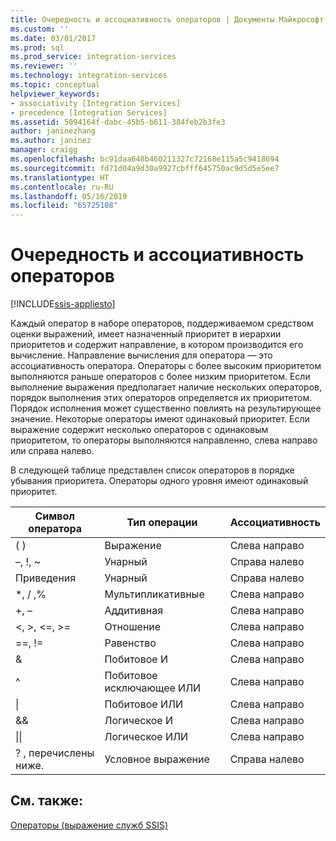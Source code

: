 ```yaml
---
title: Очередность и ассоциативность операторов | Документы Майкрософт
ms.custom: ''
ms.date: 03/01/2017
ms.prod: sql
ms.prod_service: integration-services
ms.reviewer: ''
ms.technology: integration-services
ms.topic: conceptual
helpviewer_keywords:
- associativity [Integration Services]
- precedence [Integration Services]
ms.assetid: 5094164f-dabc-45b5-b611-384feb2b3fe3
author: janinezhang
ms.author: janinez
manager: craigg
ms.openlocfilehash: bc91daa648b460211327c72168e115a5c9418694
ms.sourcegitcommit: fd71d04a9d30a9927cbfff645750ac9d5d5e5ee7
ms.translationtype: HT
ms.contentlocale: ru-RU
ms.lasthandoff: 05/16/2019
ms.locfileid: "65725108"
---
```

# <a name="operator-precedence-and-associativity"></a>Очередность и ассоциативность операторов

[!INCLUDE[ssis-appliesto](../../includes/ssis-appliesto-ssvrpluslinux-asdb-asdw-xxx.md)]


  Каждый оператор в наборе операторов, поддерживаемом средством оценки выражений, имеет назначенный приоритет в иерархии приоритетов и содержит направление, в котором производится его вычисление. Направление вычисления для оператора — это ассоциативность оператора. Операторы с более высоким приоритетом выполняются раньше операторов с более низким приоритетом. Если выполнение выражения предполагает наличие нескольких операторов, порядок выполнения этих операторов определяется их приоритетом. Порядок исполнения может существенно повлиять на результирующее значение. Некоторые операторы имеют одинаковый приоритет. Если выражение содержит несколько операторов с одинаковым приоритетом, то операторы выполняются направленно, слева направо или справа налево.  
  
 В следующей таблице представлен список операторов в порядке убывания приоритета. Операторы одного уровня имеют одинаковый приоритет.  
  
|Символ оператора|Тип операции|Ассоциативность|  
|---------------------|-----------------------|-------------------|  
|( )|Выражение|Слева направо|  
|–, !, ~|Унарный|Справа налево|  
|Приведения|Унарный|Справа налево|  
|*, / ,%|Мультипликативные|Слева направо|  
|+, –|Аддитивная|Слева направо|  
|\<, >, \<=, >=|Отношение|Слева направо|  
|==, !=|Равенство|Слева направо|  
|&|Побитовое И|Слева направо|  
|^|Побитовое исключающее ИЛИ|Слева направо|  
|&#124;|Побитовое ИЛИ|Слева направо|  
|&&|Логическое И|Слева направо|  
|&#124;&#124;|Логическое ИЛИ|Слева направо|  
|? , перечислены ниже.|Условное выражение|Справа налево|  
  
## <a name="see-also"></a>См. также:  
 [Операторы (выражение служб SSIS)](../../integration-services/expressions/operators-ssis-expression.md)  
  
  
